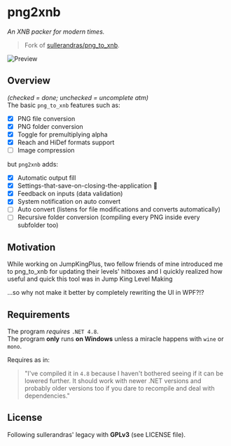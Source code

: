  # png2xnb <!-- <img href="https://jumpkingplus.github.io/" src ="https://raw.githubusercontent.com/Phoenixx19/png2xnb/icon.png" width="80px" alt="png2xnb logo" align="right"> -->

*An XNB packer for modern times.*

> Fork of [sullerandras/png_to_xnb](https://github.com/sullerandras/png_to_xnb).

![Preview](https://raw.githubusercontent.com/Phoenixx19/png2xnb/preview.png)

## Overview

*(checked = done; unchecked = uncomplete atm)*<br>
The basic `png_to_xnb` features such as:

- [x] PNG file conversion
- [x] PNG folder conversion
- [x] Toggle for premultiplying alpha
- [x] Reach and HiDef formats support
- [ ] Image compression

but `png2xnb` adds:
- [x] Automatic output fill
- [x] Settings-that-save-on-closing-the-application 🤯
- [x] Feedback on inputs (data validation)
- [x] System notification on auto convert
- [ ] Auto convert (listens for file modifications and converts automatically)
- [ ] Recursive folder conversion (compiling every PNG inside every subfolder too)

## Motivation

While working on JumpKingPlus, two fellow friends of mine introduced me to png_to_xnb for updating their levels' hitboxes and I quickly realized how useful and quick this tool was in Jump King Level Making

...so why not make it better by completely rewriting the UI in WPF?!?

## Requirements

The program *requires* `.NET 4.8`. <br>The program **only** runs **on Windows** unless a miracle happens with `wine` or `mono`.

Requires as in:
> "I've compiled it in `4.8` because I haven't bothered seeing if it can be lowered further. It should work with newer .NET versions and probably older versions too if you dare to recompile and deal with dependencies."

## License

Following sullerandras' legacy with **GPLv3** (see LICENSE file).
